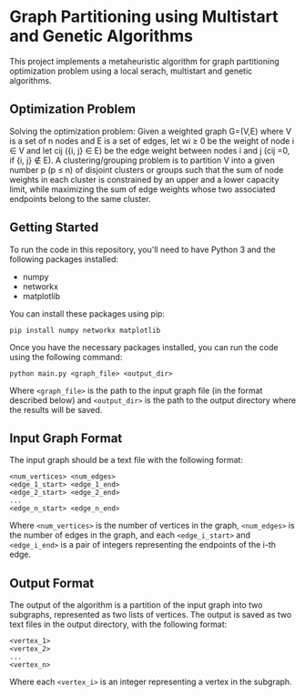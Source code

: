 # Graph Partitioning using Multistart and Genetic Algorithms

This project implements a metaheuristic algorithm for graph partitioning optimization problem using a local serach, multistart and genetic algorithms. 

## Optimization Problem 
Solving the optimization problem: Given a weighted graph G=(V,E) where V is a set of n nodes and E is a set of edges, let wi ≥ 0 be the weight of node i ∈ V and let cij ({i, j} ∈ E) be the edge weight between nodes i and j (cij =0, if {i, j} ∉ E). A clustering/grouping problem is to partition V into a given number p (p ≤ n) of disjoint clusters or groups such that the sum of node weights in each cluster is constrained by an upper and a lower capacity limit, while maximizing the sum of edge weights whose two associated endpoints belong to the same cluster.

## Getting Started

To run the code in this repository, you'll need to have Python 3 and the following packages installed:

- numpy
- networkx
- matplotlib

You can install these packages using pip:

```
pip install numpy networkx matplotlib
```

Once you have the necessary packages installed, you can run the code using the following command:

```
python main.py <graph_file> <output_dir>
```

Where `<graph_file>` is the path to the input graph file (in the format described below) and `<output_dir>` is the path to the output directory where the results will be saved.

## Input Graph Format

The input graph should be a text file with the following format:

```
<num_vertices> <num_edges>
<edge_1_start> <edge_1_end>
<edge_2_start> <edge_2_end>
...
<edge_n_start> <edge_n_end>
```

Where `<num_vertices>` is the number of vertices in the graph, `<num_edges>` is the number of edges in the graph, and each `<edge_i_start>` and `<edge_i_end>` is a pair of integers representing the endpoints of the i-th edge.

## Output Format

The output of the algorithm is a partition of the input graph into two subgraphs, represented as two lists of vertices. The output is saved as two text files in the output directory, with the following format:

```
<vertex_1>
<vertex_2>
...
<vertex_n>
```

Where each `<vertex_i>` is an integer representing a vertex in the subgraph.
